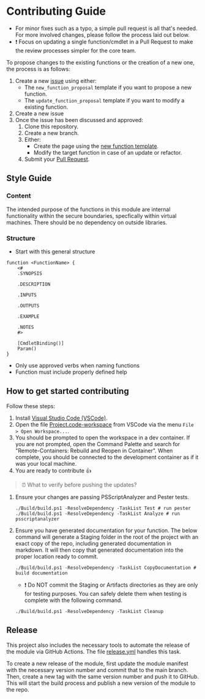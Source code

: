 # Contributing Guide

- For minor fixes such as a typo, a simple pull request is all that's needed. For more involved changes, please follow the process laid out below.
- :heavy_exclamation_mark: Focus on updating a single function/cmdlet in a Pull Request to make the review processes simpler for the core team.

To propose changes to the existing functions or the creation of a new one, the process is as follows:

1. Create a new [issue](https://github.com/johnsarie27/PS.SSL/issues/new/choose) using either:
   - The `new_function_proposal` template if you want to propose a new function.
   - The `update_function_proposal` template if you want to modify a existing function.
2. Create a new issue
3. Once the issue has been discussed and approved:
    1. Clone this repository.
    2. Create a new branch.
    3. Either:
        - Create the page using the [new function template](templates/new-function.md).
        - Modify the target function in case of an update or refactor.
    4. Submit your [Pull Request](https://help.github.com/articles/creating-a-pull-request/).

## Style Guide

### Content

The intended purpose of the functions in this module are internal functionality within the secure boundaries, specfically within virtual machines. There should be no dependency on outside libraries.

### Structure

- Start with this general structure

```pwsh
function <FunctionName> {
    <#
    .SYNOPSIS
        
    .DESCRIPTION
       
    .INPUTS
        
    .OUTPUTS
        
    .EXAMPLE
        
    .NOTES
    #>

    [CmdletBinding()]
    Param()
}
```

- Only use approved verbs when naming functions
- Function must include properly defined help

## How to get started contributing

Follow these steps:

1. Install [Visual Studio Code (VSCode)](https://code.visualstudio.com/).
2. Open the file [Project.code-workspace](project.code-workspace) from VSCode via the menu `File > Open Workspace...`.
3. You should be prompted to open the workspace in a dev container. If you are not prompted, open the Command Palette and search for "Remote-Containers: Rebuild and Reopen in Container". When complete, you should be connected to the development container as if it was your local machine.
4. You are ready to contribute :+1:

>:alarm_clock: What to verify before pushing the updates?

1. Ensure your changes are passing PSScriptAnalyzer and Pester tests.

    ```pwsh
    ./Build/build.ps1 -ResolveDependency -TaskList Test # run pester
    ./Build/build.ps1 -ResolveDependency -TaskList Analyze # run psscriptanalyzer
    ```

2. Ensure you have generated documentation for your function. The below command will generate a Staging folder in the root of the project with an exact copy of the repo, including generated documentation in markdown. It will then copy that generated documentation into the proper location ready to commit.

    ```pwsh
    ./Build/build.ps1 -ResolveDependency -TaskList CopyDocumentation # build documentation
    ```

    - :heavy_exclamation_mark: Do NOT commit the Staging or Artifacts directories as they are only for testing purposes. You can safely delete them when testing is complete with the following command.

    ```pwsh
    ./Build/build.ps1 -ResolveDependency -TaskList Cleanup
    ```

## Release

This project also includes the necessary tools to automate the release of the module via GitHub Actions. The file [release.yml](.github/workflows/release.yml) handles this task.

To create a new release of the module, first update the module manifest with the necessary version number and commit that to the main branch. Then, create a new tag with the same version number and push it to GitHub. This will start the build process and publish a new version of the module to the repo.

